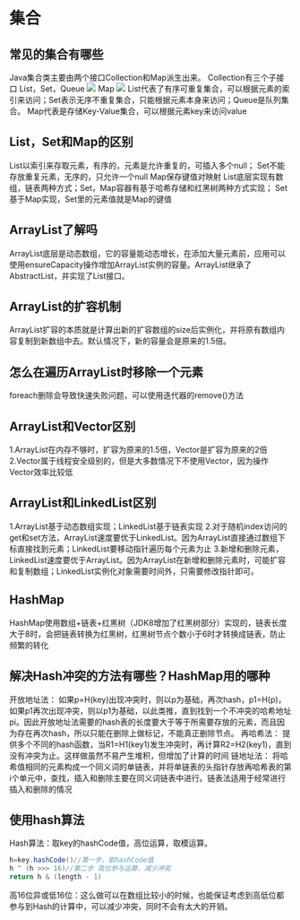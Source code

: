 # 集合

## 常见的集合有哪些

Java集合类主要由两个接口Collection和Map派生出来。
Collection有三个子接口
List，Set，Queue
![](https://cdn.jsdelivr.net/gh/qouson/my-pic-bed/pic/202407132100818.png)
Map
![](https://cdn.jsdelivr.net/gh/qouson/my-pic-bed/pic/202407132100232.png)
List代表了有序可重复集合，可以根据元素的索引来访问；Set表示无序不重复集合，只能根据元素本身来访问；Queue是队列集合。
Map代表是存储Key-Value集合，可以根据元素key来访问value

## List，Set和Map的区别

List以索引来存取元素，有序的，元素是允许重复的，可插入多个null；
Set不能存放重复元素，无序的，只允许一个null
Map保存键值对映射
List底层实现有数组，链表两种方式；Set，Map容器有基于哈希存储和红黑树两种方式实现；
Set基于Map实现，Set里的元素值就是Map的键值

## ArrayList了解吗

ArrayList底层是动态数组，它的容量能动态增长，在添加大量元素前，应用可以使用ensureCapacity操作增加ArrayList实例的容量。ArrayList继承了AbstractList，并实现了List接口。

## ArrayList的扩容机制

ArrayList扩容的本质就是计算出新的扩容数组的size后实例化，并将原有数组内容复制到新数组中去。默认情况下，新的容量会是原来的1.5倍。

## 怎么在遍历ArrayList时移除一个元素

foreach删除会导致快速失败问题，可以使用迭代器的remove()方法

## ArrayList和Vector区别

1.ArrayList在内存不够时，扩容为原来的1.5倍，Vector是扩容为原来的2倍
2.Vector属于线程安全级别的，但是大多数情况下不使用Vector，因为操作Vector效率比较低

## ArrayList和LinkedList区别

1.ArrayList基于动态数组实现；LinkedList基于链表实现
2.对于随机index访问的get和set方法，ArrayList速度要优于LinkedList。因为ArrayList直接通过数组下标直接找到元素；LinkedList要移动指针遍历每个元素为止
3.新增和删除元素，LinkedList速度要优于ArrayList。因为ArrayList在新增和删除元素时，可能扩容和复制数组；LinkedList实例化对象需要时间外，只需要修改指针即可。

## HashMap

HashMap使用数组+链表+红黑树（JDK8增加了红黑树部分）实现的，链表长度大于8时，会把链表转换为红黑树，红黑树节点个数小于6时才转换成链表，防止频繁的转化

## 解决Hash冲突的方法有哪些？HashMap用的哪种

开放地址法：
如果p=H(key)出现冲突时，则以p为基础，再次hash，p1=H(p)，如果p1再次出现冲突，则以p1为基础，以此类推，直到找到一个不冲突的哈希地址pi。因此开放地址法需要的hash表的长度要大于等于所需要存放的元素，而且因为存在再次hash，所以只能在删除上做标记，不能真正删除节点。
再哈希法：
提供多个不同的hash函数，当R1=H1(key1)发生冲突时，再计算R2=H2(key1)，直到没有冲突为止。这样做虽然不易产生堆积，但增加了计算的时间
链地址法：
将哈希值相同的元素构成一个同义词的单链表，并将单链表的头指针存放再哈希表的第i个单元中，查找，插入和删除主要在同义词链表中进行。链表法适用于经常进行插入和删除的情况

## 使用hash算法

Hash算法：取key的hashCode值，高位运算，取模运算。

```java
h=key.hashCode()//第一步，取hashCode值
h ^ (h >>> 16)//第二步 高位参与运算，减少冲突
return h & (length - 1)
```

高16位异或低16位：这么做可以在数组比较小的时候，也能保证考虑到高低位都参与到Hash的计算中，可以减少冲突，同时不会有太大的开销。

